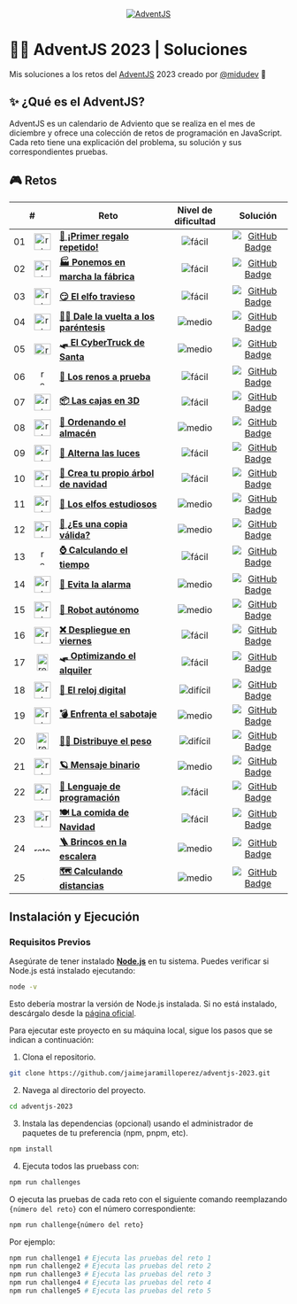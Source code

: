 <div align="center">
  <a href="https://adventjs.dev/">
    <img src="https://github.com/user-attachments/assets/442e700c-4421-46da-b5a5-f65f77f7500f" alt="AdventJS" /> 
  </a>
</div>

# 🎅🏻 AdventJS 2023 | Soluciones

Mis soluciones a los retos del [AdventJS](https://adventjs.dev/) 2023 creado por [@midudev](https://github.com/midudev/) 👾

## ✨ ¿Qué es el AdventJS?

AdventJS es un calendario de Adviento que se realiza en el mes de diciembre y ofrece una colección de retos de programación en JavaScript. Cada reto tiene una explicación del problema, su solución y sus correspondientes pruebas.

## 🎮 Retos

<table>
  <thead>
    <tr>
      <th align="center" colspan="2">#</th>
      <th align="center">Reto</th>
      <th align="center">Nivel de dificultad</th>
      <th align="center">Solución</th>
    </td>
  </thead>
  <tbody>
    <tr>
      <td align="center">01</td>
      <td align="center">
        <img src="https://github.com/user-attachments/assets/46b569c5-1adc-466e-bba4-dc6e1052b1ca" alt="reto #01" width="30" height="30" />
      </td>
      <td>
        <a href="/src/challenge-01/README-ES.md"><strong>🎁 ¡Primer regalo repetido!</strong></a>
      </td>
      <td align="center">
        <img src="https://img.shields.io/badge/Fácil-77A626" alt="fácil" />
      </td>
      <td align="center">
        <a href="/src/challenge-01/index.js">
          <img src="https://img.shields.io/badge/Código-181717?logo=github&logoColor=fff&style=flat-square" alt="GitHub Badge" />
        </a>
      </td>
    </tr>
    <tr>
      <td align="center">02</td>
      <td align="center">
        <img src="https://github.com/user-attachments/assets/572be52d-50ba-4800-a655-942782c2e566" alt="reto #02" width="30" height="30" />
      </td>
      <td>
        <a href="/src/challenge-02/README-ES.md"><strong>🏭 Ponemos en marcha la fábrica</strong></a>
      </td>
      <td align="center">
        <img src="https://img.shields.io/badge/Fácil-77A626" alt="fácil" />
      </td>
      <td align="center">
        <a href="/src/challenge-02/index.js">
          <img src="https://img.shields.io/badge/Código-181717?logo=github&logoColor=fff&style=flat-square" alt="GitHub Badge" />
        </a>
      </td>
    </tr>
    <tr>
      <td align="center">03</td>
      <td align="center">
        <img src="https://github.com/user-attachments/assets/8d06665e-9145-466a-b8b1-bea1b121b37a" alt="reto #03" width="30" height="30" />
      </td>
      <td>
        <a href="/src/challenge-03/README-ES.md"><strong>😏 El elfo travieso</strong></a>
      </td>
      <td align="center">
        <img src="https://img.shields.io/badge/Fácil-77A626" alt="fácil" />
      </td>
      <td align="center">
        <a href="/src/challenge-03/index.js">
          <img src="https://img.shields.io/badge/Código-181717?logo=github&logoColor=fff&style=flat-square" alt="GitHub Badge" />
        </a>
      </td>
    </tr>
    <tr>
      <td align="center">04</td>
      <td align="center">
        <img src="https://github.com/user-attachments/assets/8a869e3c-df6d-444a-8ddb-cf3dadfd0c1a" alt="reto #04" width="30" height="30" />
      </td>
      <td>
        <a href="/src/challenge-04/README-ES.md"><strong>😵‍💫 Dale la vuelta a los paréntesis</strong></a>
      </td>
      <td align="center">
        <img src="https://img.shields.io/badge/Medio-E3A008" alt="medio" />
      </td>
      <td align="center">
        <a href="/src/challenge-04/index.js">
          <img src="https://img.shields.io/badge/Código-181717?logo=github&logoColor=fff&style=flat-square" alt="GitHub Badge" />
        </a>
      </td>
    </tr>
    <tr>
      <td align="center">05</td>
      <td align="center">
        <img src="https://github.com/user-attachments/assets/dd4c6190-1057-4537-a904-d449403890f4" alt="reto #05" width="30" height="20" />
      </td>
      <td>
        <a href="/src/challenge-05/README-ES.md"><strong>🛷 El CyberTruck de Santa</strong></a>
      </td>
      <td align="center">
        <img src="https://img.shields.io/badge/Medio-E3A008" alt="medio" />
      </td>
      <td align="center">
        <a href="/src/challenge-05/index.js">
          <img src="https://img.shields.io/badge/Código-181717?logo=github&logoColor=fff&style=flat-square" alt="GitHub Badge" />
        </a>
      </td>
    </tr>
    <tr>
      <td align="center">06</td>
      <td align="center">
        <img src="https://github.com/user-attachments/assets/2af3242c-8a0a-45dc-8a9c-39a7f71f412d" alt="reto #06" width="12" height="30" />
      </td>
      <td>
        <a href="/src/challenge-06/README-ES.md"><strong>🦌 Los renos a prueba</strong></a>
      </td>
      <td align="center">
        <img src="https://img.shields.io/badge/Fácil-77A626" alt="fácil" />
      </td>
      <td align="center">
        <a href="/src/challenge-06/index.js">
          <img src="https://img.shields.io/badge/Código-181717?logo=github&logoColor=fff&style=flat-square" alt="GitHub Badge" />
        </a>
      </td>
    </tr>
    <tr>
      <td align="center">07</td>
      <td align="center">
        <img src="https://github.com/user-attachments/assets/f1c7e172-8d09-4d88-9971-219503ee02f8" alt="reto #07" width="30" height="30" />
      </td>
      <td>
        <a href="/src/challenge-07/README-ES.md"><strong>📦 Las cajas en 3D</strong></a>
      </td>
      <td align="center">
        <img src="https://img.shields.io/badge/Fácil-77A626" alt="fácil" />
      </td>
      <td align="center">
        <a href="/src/challenge-07/index.js">
          <img src="https://img.shields.io/badge/Código-181717?logo=github&logoColor=fff&style=flat-square" alt="GitHub Badge" />
        </a>
      </td>
    </tr>
    <tr>
      <td align="center">08</td>
      <td align="center">
        <img src="https://github.com/user-attachments/assets/eb2eda47-b8fc-46bc-be3c-d5bbe78326aa" alt="reto #08" width="30" height="30" />
      </td>
      <td>
        <a href="/src/challenge-08/README-ES.md"><strong>🏬 Ordenando el almacén</strong></a>
      </td>
      <td align="center">
        <img src="https://img.shields.io/badge/Medio-E3A008" alt="medio" />
      </td>
      <td align="center">
        <a href="/src/challenge-08/index.js">
          <img src="https://img.shields.io/badge/Código-181717?logo=github&logoColor=fff&style=flat-square" alt="GitHub Badge" />
        </a>
      </td>
    </tr>
    <tr>
      <td align="center">09</td>
      <td align="center">
        <img src="https://github.com/user-attachments/assets/69cffd35-04fc-42fc-9262-47218f5bb305" alt="reto #09" width="30" height="30" />
      </td>
      <td>
        <a href="/src/challenge-09/README-ES.md"><strong>🚦 Alterna las luces</strong></a>
      </td>
      <td align="center">
        <img src="https://img.shields.io/badge/Fácil-77A626" alt="fácil" />
      </td>
      <td align="center">
        <a href="/src/challenge-09/index.js">
          <img src="https://img.shields.io/badge/Código-181717?logo=github&logoColor=fff&style=flat-square" alt="GitHub Badge" />
        </a>
      </td>
    </tr>
    <tr>
      <td align="center">10</td>
      <td align="center">
        <img src="https://github.com/user-attachments/assets/193afb34-3d0a-4113-8edf-220556ed95b1" alt="reto #10" width="30" height="30" style="object-fit: cover; object-position: center center;" />
      </td>
      <td>
        <a href="/src/challenge-10/README-ES.md"><strong>🎄 Crea tu propio árbol de navidad</strong></a>
      </td>
      <td align="center">
        <img src="https://img.shields.io/badge/Fácil-77A626" alt="fácil" />
      </td>
      <td align="center">
        <a href="/src/challenge-10/index.js">
          <img src="https://img.shields.io/badge/Código-181717?logo=github&logoColor=fff&style=flat-square" alt="GitHub Badge" />
        </a>
      </td>
    </tr>
    <tr>
      <td align="center">11</td>
      <td align="center">
        <img src="https://github.com/user-attachments/assets/4e4a2c14-2ba0-4a13-a6e7-8f942ec3bab3" alt="reto #11" width="30" height="30" />
      </td>
      <td>
        <a href="/src/challenge-11/README-ES.md"><strong>📖 Los elfos estudiosos</strong></a>
      </td>
      <td align="center">
        <img src="https://img.shields.io/badge/Medio-E3A011" alt="medio" />
      </td>
      <td align="center">
        <a href="/src/challenge-11/index.js">
          <img src="https://img.shields.io/badge/Código-181717?logo=github&logoColor=fff&style=flat-square" alt="GitHub Badge" />
        </a>
      </td>
    </tr>
    <tr>
      <td align="center">12</td>
      <td align="center">
        <img src="https://github.com/user-attachments/assets/f7082001-7a33-43b9-ae8e-3e2be70988b3" alt="reto #12" width="30" height="30" />
      </td>
      <td>
        <a href="/src/challenge-12/README-ES.md"><strong>📸 ¿Es una copia válida?</strong></a>
      </td>
      <td align="center">
        <img src="https://img.shields.io/badge/Medio-E3A011" alt="medio" />
      </td>
      <td align="center">
        <a href="/src/challenge-12/index.js">
          <img src="https://img.shields.io/badge/Código-181717?logo=github&logoColor=fff&style=flat-square" alt="GitHub Badge" />
        </a>
      </td>
    </tr>
    <tr>
      <td align="center">13</td>
      <td align="center">
        <img src="https://github.com/user-attachments/assets/d9fe68e3-723b-4187-beb5-627f056300f6" alt="reto #13" width="12" height="30" />
      </td>
      <td>
        <a href="/src/challenge-13/README-ES.md"><strong>⌚️ Calculando el tiempo</strong></a>
      </td>
      <td align="center">
        <img src="https://img.shields.io/badge/Fácil-77A626" alt="fácil" />
      </td>
      <td align="center">
        <a href="/src/challenge-13/index.js">
          <img src="https://img.shields.io/badge/Código-181717?logo=github&logoColor=fff&style=flat-square" alt="GitHub Badge" />
        </a>
      </td>
    </tr>
    <tr>
      <td align="center">14</td>
      <td align="center">
        <img src="https://github.com/user-attachments/assets/eac257ab-5e4b-4682-9c2e-0d68a7ab4b8c" alt="reto #14" width="30" height="30" />
      </td>
      <td>
        <a href="/src/challenge-14/README-ES.md"><strong>🚨 Evita la alarma</strong></a>
      </td>
      <td align="center">
        <img src="https://img.shields.io/badge/Medio-E3A011" alt="medio" />
      </td>
      <td align="center">
        <a href="/src/challenge-14/index.js">
          <img src="https://img.shields.io/badge/Código-181717?logo=github&logoColor=fff&style=flat-square" alt="GitHub Badge" />
        </a>
      </td>
    </tr>
    <tr>
      <td align="center">15</td>
      <td align="center">
        <img src="https://github.com/user-attachments/assets/83f1077f-b8af-447a-9cfe-b3d51d8ebc54" alt="reto #15" width="30" height="30" />
      </td>
      <td>
        <a href="/src/challenge-15/README-ES.md"><strong>🤖 Robot autónomo</strong></a>
      </td>
      <td align="center">
        <img src="https://img.shields.io/badge/Medio-E3A011" alt="medio" />
      </td>
      <td align="center">
        <a href="/src/challenge-15/index.js">
          <img src="https://img.shields.io/badge/Código-181717?logo=github&logoColor=fff&style=flat-square" alt="GitHub Badge" />
        </a>
      </td>
    </tr>
    <tr>
      <td align="center">16</td>
      <td align="center">
        <img src="https://github.com/user-attachments/assets/dcd61f12-5e72-4040-9e1e-8ad564c1ddf4" alt="reto #16" width="30" height="30" />
      </td>
      <td>
        <a href="/src/challenge-16/README-ES.md"><strong>❌ Despliegue en viernes</strong></a>
      </td>
      <td align="center">
        <img src="https://img.shields.io/badge/Fácil-77A626" alt="fácil" />
      </td>
      <td align="center">
        <a href="/src/challenge-16/index.js">
          <img src="https://img.shields.io/badge/Código-181717?logo=github&logoColor=fff&style=flat-square" alt="GitHub Badge" />
        </a>
      </td>
    </tr>
    <tr>
      <td align="center">17</td>
      <td align="center">
        <img src="https://github.com/user-attachments/assets/c9db5b7d-6afe-492d-bb6c-fb6ae9ab3b93" alt="reto #17" width="20" height="30" />
      </td>
      <td>
        <a href="/src/challenge-17/README-ES.md"><strong>🛷 Optimizando el alquiler</strong></a>
      </td>
      <td align="center">
        <img src="https://img.shields.io/badge/Fácil-77A626" alt="fácil" />
      </td>
      <td align="center">
        <a href="/src/challenge-17/index.js">
          <img src="https://img.shields.io/badge/Código-181717?logo=github&logoColor=fff&style=flat-square" alt="GitHub Badge" />
        </a>
      </td>
    </tr>
    <tr>
      <td align="center">18</td>
      <td align="center">
        <img src="https://github.com/user-attachments/assets/d7fe7160-4077-45ca-9e0f-732f59a21286" alt="reto #18" width="30" height="30" />
      </td>
      <td>
        <a href="/src/challenge-18/README-ES.md"><strong>🔢 El reloj digital</strong></a>
      </td>
      <td align="center">
        <img src="https://img.shields.io/badge/Difícil-DC2626" alt="difícil" />
      </td>
      <td align="center">
        <a href="/src/challenge-18/index.js">
          <img src="https://img.shields.io/badge/Código-181717?logo=github&logoColor=fff&style=flat-square" alt="GitHub Badge" />
        </a>
      </td>
    </tr>
    <tr>
      <td align="center">19</td>
      <td align="center">
        <img src="https://github.com/user-attachments/assets/dd5273b6-f55f-4335-a09f-cf6340db81ba" alt="reto #19" width="30" height="30" />
      </td>
      <td>
        <a href="/src/challenge-19/README-ES.md"><strong>💣 Enfrenta el sabotaje</strong></a>
      </td>
      <td align="center">
        <img src="https://img.shields.io/badge/Medio-E3A011" alt="medio" />
      </td>
      <td align="center">
        <a href="/src/challenge-19/index.js">
          <img src="https://img.shields.io/badge/Código-181717?logo=github&logoColor=fff&style=flat-square" alt="GitHub Badge" />
        </a>
      </td>
    </tr>
    <tr>
      <td align="center">20</td>
      <td align="center">
        <img src="https://github.com/user-attachments/assets/975c3243-7b3f-4db9-9094-064f34cbb10f" alt="reto #20" width="22" height="30" />
      </td>
      <td>
        <a href="/src/challenge-20/README-ES.md"><strong>🏋️‍♂️ Distribuye el peso</strong></a>
      </td>
      <td align="center">
        <img src="https://img.shields.io/badge/Difícil-DC2626" alt="difícil" />
      </td>
      <td align="center">
        <a href="/src/challenge-20/index.js">
          <img src="https://img.shields.io/badge/Código-181717?logo=github&logoColor=fff&style=flat-square" alt="GitHub Badge" />
        </a>
      </td>
    </tr>
    <tr>
      <td align="center">21</td>
      <td align="center">
        <img src="https://github.com/user-attachments/assets/5273c2c5-a1aa-45dd-929f-52f9b1b1a611" alt="reto #21" width="30" height="30" />
      </td>
      <td>
        <a href="/src/challenge-21/README-ES.md"><strong>🪐 Mensaje binario</strong></a>
      </td>
      <td align="center">
        <img src="https://img.shields.io/badge/Medio-E3A011" alt="medio" />
      </td>
      <td align="center">
        <a href="/src/challenge-21/index.js">
          <img src="https://img.shields.io/badge/Código-181717?logo=github&logoColor=fff&style=flat-square" alt="GitHub Badge" />
        </a>
      </td>
    </tr>
    <tr>
      <td align="center">22</td>
      <td align="center">
        <img src="https://github.com/user-attachments/assets/a907f967-d1a5-47b6-a859-8a541823ee0a" alt="reto #22" width="30" height="30" />
      </td>
      <td>
        <a href="/src/challenge-22/README-ES.md"><strong>🚂 Lenguaje de programación</strong></a>
      </td>
      <td align="center">
        <img src="https://img.shields.io/badge/Fácil-77A626" alt="fácil" />
      </td>
      <td align="center">
        <a href="/src/challenge-22/index.js">
          <img src="https://img.shields.io/badge/Código-181717?logo=github&logoColor=fff&style=flat-square" alt="GitHub Badge" />
        </a>
      </td>
    </tr>
    <tr>
      <td align="center">23</td>
      <td align="center">
        <img src="https://github.com/user-attachments/assets/ef9fa3c2-7ef4-4c1e-b54c-ab40503aaa0c" alt="reto #23" width="30" height="30" />
      </td>
      <td>
        <a href="/src/challenge-23/README-ES.md"><strong>🍽️ La comida de Navidad</strong></a>
      </td>
      <td align="center">
        <img src="https://img.shields.io/badge/Fácil-77A626" alt="fácil" />
      </td>
      <td align="center">
        <a href="/src/challenge-23/index.js">
          <img src="https://img.shields.io/badge/Código-181717?logo=github&logoColor=fff&style=flat-square" alt="GitHub Badge" />
        </a>
      </td>
    </tr>
    <tr>
      <td align="center">24</td>
      <td align="center">
        <img src="https://github.com/user-attachments/assets/ca60f7dd-8fcf-4562-98db-d47352d33f24" alt="reto #24" width="30" height="10" />
      </td>
      <td>
        <a href="/src/challenge-24/README-ES.md"><strong>🪜 Brincos en la escalera</strong></a>
      </td>
      <td align="center">
        <img src="https://img.shields.io/badge/Medio-E3A011" alt="medio" />
      </td>
      <td align="center">
        <a href="/src/challenge-24/index.js">
          <img src="https://img.shields.io/badge/Código-181717?logo=github&logoColor=fff&style=flat-square" alt="GitHub Badge" />
        </a>
      </td>
    </tr>
    <tr>
      <td align="center">25</td>
      <td align="center">
        <img src="https://github.com/user-attachments/assets/219e1a46-5f65-4ee0-ae6a-d583bd34b5da" alt="reto #25" width="30" height="5" />
      </td>
      <td>
        <a href="/src/challenge-25/README-ES.md"><strong>🗺️ Calculando distancias</strong></a>
      </td>
      <td align="center">
        <img src="https://img.shields.io/badge/Medio-E3A011" alt="medio" />
      </td>
      <td align="center">
        <a href="/src/challenge-25/index.js">
          <img src="https://img.shields.io/badge/Código-181717?logo=github&logoColor=fff&style=flat-square" alt="GitHub Badge" />
        </a>
      </td>
    </tr>
  </tbody>
</table>

## Instalación y Ejecución

### Requisitos Previos

Asegúrate de tener instalado [**Node.js**](https://nodejs.org/) en tu sistema. Puedes verificar si Node.js está instalado ejecutando:

```bash
node -v
```

Esto debería mostrar la versión de Node.js instalada. Si no está instalado, descárgalo desde la [página oficial](https://nodejs.org/).

Para ejecutar este proyecto en su máquina local, sigue los pasos que se indican a continuación:

1. Clona el repositorio.

```bash
git clone https://github.com/jaimejaramilloperez/adventjs-2023.git
```

2. Navega al directorio del proyecto.

```bash
cd adventjs-2023
```

3. Instala las dependencias (opcional) usando el administrador de paquetes de tu preferencia (npm, pnpm, etc).

```bash
npm install
```

4. Ejecuta todos las pruebass con:

```bash
npm run challenges
```

O ejecuta las pruebas de cada reto con el siguiente comando reemplazando `{número del reto}` con el número correspondiente:

```bash
npm run challenge{número del reto}
```

Por ejemplo:

```bash
npm run challenge1 # Ejecuta las pruebas del reto 1
npm run challenge2 # Ejecuta las pruebas del reto 2
npm run challenge3 # Ejecuta las pruebas del reto 3
npm run challenge4 # Ejecuta las pruebas del reto 4
npm run challenge5 # Ejecuta las pruebas del reto 5
```
